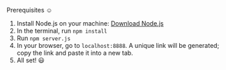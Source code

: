 Prerequisites ☺️

1. Install Node.js on your machine: [Download Node.js](https://nodejs.org/en/download)  
2. In the terminal, run `npm install`  
3. Run `npm server.js`  
4. In your browser, go to `localhost:8888`. A unique link will be generated; copy the link and paste it into a new tab.  
5. All set! 😃
